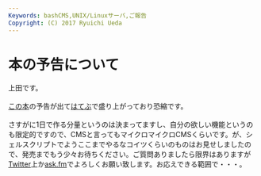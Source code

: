 ```yaml
---
Keywords: bashCMS,UNIX/Linuxサーバ,ご報告
Copyright: (C) 2017 Ryuichi Ueda
---
```


# 本の予告について
上田です。<br />
<br />
<a href="http://ascii.asciimw.jp/books/books/detail/978-4-04-866068-6.shtml" target="_blank">この本</a>の予告が出て<a href="http://b.hatena.ne.jp/entry/ascii.asciimw.jp/books/books/detail/978-4-04-866068-6.shtml" target="_blank">はてぶ</a>で盛り上がっており恐縮です。<br />
<br />
さすがに1日で作る分量というのは決まってますし、自分の欲しい機能というのも限定的ですので、CMSと言ってもマイクロマイクロCMSくらいです。が、シェルスクリプトでようここまでやるなコイツくらいのものはお見せしましたので、発売までもう少々お待ちください。ご質問ありましたら限界はありますが<a href="https://twitter.com/ryuichiueda" target="_blank">Twitter</a>上か<a href="ask.fm/ryuichiueda" target="_blank">ask.fm</a>でよろしくお願い致します。お応えできる範囲で・・・。
